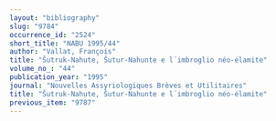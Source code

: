 ```yaml
---
layout: "bibliography"
slug: "9784"
occurrence_id: "2524"
short_title: "NABU 1995/44"
author: "Vallat, François"
title: "Šutruk-Nahute, Šutur-Nahunte e l´imbroglio néo-élamite"
volume_no_: "44"
publication_year: "1995"
journal: "Nouvelles Assyriologiques Brèves et Utilitaires"
title: "Šutruk-Nahute, Šutur-Nahunte e l´imbroglio néo-élamite"
previous_item: "9787"
---
```

